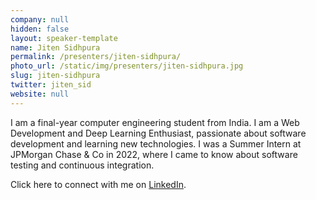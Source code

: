 ```yaml
---
company: null
hidden: false
layout: speaker-template
name: Jiten Sidhpura
permalink: /presenters/jiten-sidhpura/
photo_url: /static/img/presenters/jiten-sidhpura.jpg
slug: jiten-sidhpura
twitter: jiten_sid
website: null
---
```


I am a final-year computer engineering student from India. I am a Web Development and Deep Learning Enthusiast, passionate about software development and learning new technologies. I was a Summer Intern at JPMorgan Chase & Co in 2022, where I came to know about software testing and continuous integration.

Click here to connect with me on [LinkedIn](https://www.linkedin.com/in/jiten-sidhpura/).
